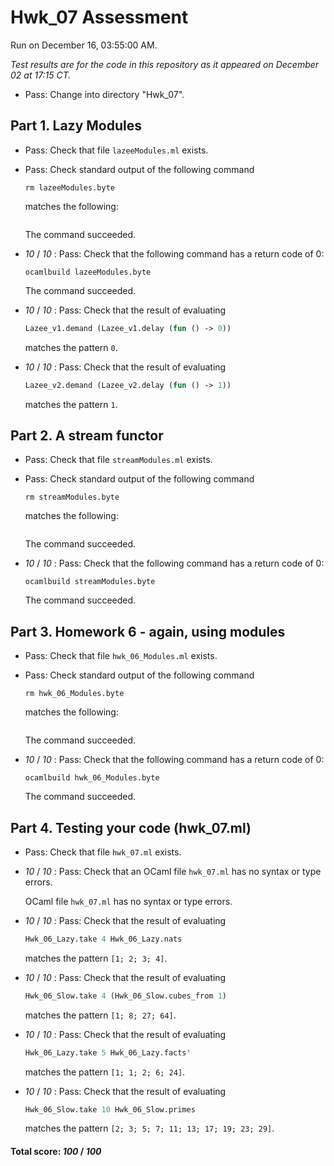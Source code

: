 # Hwk_07 Assessment

Run on December 16, 03:55:00 AM.

*Test results are for the code in this repository as it appeared on December 02 at 17:15 CT.*

+ Pass: Change into directory "Hwk_07".

## Part 1. Lazy Modules

+ Pass: Check that file `lazeeModules.ml` exists.

+ Pass: Check standard output of the following command
   ```
   rm lazeeModules.byte
   ```
   matches the following:
   ```
   
   ```

   

    The command succeeded.

+  _10_ / _10_ : Pass: Check that the following command has a return code of 0:
   ```
   ocamlbuild lazeeModules.byte
   ```

   

    The command succeeded.

+  _10_ / _10_ : Pass: 
Check that the result of evaluating
   ```ocaml
   Lazee_v1.demand (Lazee_v1.delay (fun () -> 0))
   ```
   matches the pattern `0`.

   




+  _10_ / _10_ : Pass: 
Check that the result of evaluating
   ```ocaml
   Lazee_v2.demand (Lazee_v2.delay (fun () -> 1))
   ```
   matches the pattern `1`.

   




## Part 2. A stream functor

+ Pass: Check that file `streamModules.ml` exists.

+ Pass: Check standard output of the following command
   ```
   rm streamModules.byte
   ```
   matches the following:
   ```
   
   ```

   

    The command succeeded.

+  _10_ / _10_ : Pass: Check that the following command has a return code of 0:
   ```
   ocamlbuild streamModules.byte
   ```

   

    The command succeeded.

## Part 3. Homework 6 - again, using modules

+ Pass: Check that file `hwk_06_Modules.ml` exists.

+ Pass: Check standard output of the following command
   ```
   rm hwk_06_Modules.byte
   ```
   matches the following:
   ```
   
   ```

   

    The command succeeded.

+  _10_ / _10_ : Pass: Check that the following command has a return code of 0:
   ```
   ocamlbuild hwk_06_Modules.byte
   ```

   

    The command succeeded.

## Part 4. Testing your code (hwk_07.ml)

+ Pass: Check that file `hwk_07.ml` exists.

+  _10_ / _10_ : Pass: Check that an OCaml file `hwk_07.ml` has no syntax  or type errors.

    OCaml file `hwk_07.ml` has no syntax or type errors.



+  _10_ / _10_ : Pass: 
Check that the result of evaluating
   ```ocaml
   Hwk_06_Lazy.take 4 Hwk_06_Lazy.nats
   ```
   matches the pattern `[1; 2; 3; 4]`.

   




+  _10_ / _10_ : Pass: 
Check that the result of evaluating
   ```ocaml
   Hwk_06_Slow.take 4 (Hwk_06_Slow.cubes_from 1)
   ```
   matches the pattern `[1; 8; 27; 64]`.

   




+  _10_ / _10_ : Pass: 
Check that the result of evaluating
   ```ocaml
   Hwk_06_Lazy.take 5 Hwk_06_Lazy.facts'
   ```
   matches the pattern `[1; 1; 2; 6; 24]`.

   




+  _10_ / _10_ : Pass: 
Check that the result of evaluating
   ```ocaml
   Hwk_06_Slow.take 10 Hwk_06_Slow.primes
   ```
   matches the pattern `[2; 3; 5; 7; 11; 13; 17; 19; 23; 29]`.

   




#### Total score: _100_ / _100_

